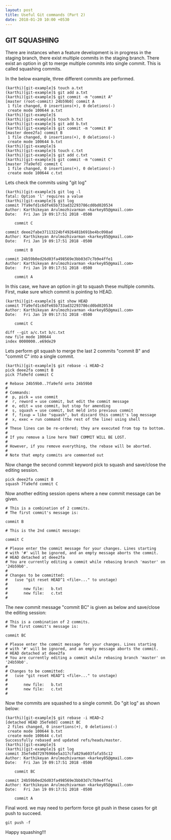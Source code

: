 ```yaml
---
layout: post
title: Useful Git commands (Part 2)
date: 2018-01-20 10:00 +0530
---
```

## GIT SQUASHING
There are instances when a feature development is in progress in the staging branch, there exist multiple commits in the staging branch. There exist an option in git to merge multiple commits into single commit. This is called squashing commits.

In the below example, three different commits are performed.
```
(karthi)[git-example]$ touch a.txt
(karthi)[git-example]$ git add a.txt
(karthi)[git-example]$ git commit -m "commit A"
[master (root-commit) 24b59b0] commit A
 1 file changed, 0 insertions(+), 0 deletions(-)
 create mode 100644 a.txt
(karthi)[git-example]$
(karthi)[git-example]$ touch b.txt
(karthi)[git-example]$ git add b.txt
(karthi)[git-example]$ git commit -m "commit B"
[master deee2fa] commit B
 1 file changed, 0 insertions(+), 0 deletions(-)
 create mode 100644 b.txt
(karthi)[git-example]$
(karthi)[git-example]$ touch c.txt
(karthi)[git-example]$ git add c.txt
(karthi)[git-example]$ git commit -m "commit C"
[master 7fa9efd] commit C
 1 file changed, 0 insertions(+), 0 deletions(-)
 create mode 100644 c.txt
```
Lets check the commits using "git log"

```
(karthi)[git-example]$ git log -l
fatal: Option 'l' requires a value
(karthi)[git-example]$ git log
commit 7fa9efd1c6dfe65b733ad32293786cd0bd020534
Author: Karthikeyan Arulmozhivarman <karkey85@gmail.com>
Date:   Fri Jan 19 09:17:51 2018 -0500

    commit C

commit deee2fabe37113224bf4926481b691be4bc098ad
Author: Karthikeyan Arulmozhivarman <karkey85@gmail.com>
Date:   Fri Jan 19 09:17:51 2018 -0500

    commit B

commit 24b59b0ed26d03fa498569e3bb03d7c7b9e4ffe1
Author: Karthikeyan Arulmozhivarman <karkey85@gmail.com>
Date:   Fri Jan 19 09:17:51 2018 -0500

    commit A
```
In this case, we have an option in git to squash these multiple commits. First, make sure which commit is pointing to HEAD.

```
(karthi)[git-example]$ git show HEAD
commit 7fa9efd1c6dfe65b733ad32293786cd0bd020534
Author: Karthikeyan Arulmozhivarman <karkey85@gmail.com>
Date:   Fri Jan 19 09:17:51 2018 -0500

    commit C

diff --git a/c.txt b/c.txt
new file mode 100644
index 0000000..e69de29
```

Lets perform git squash to merge the last 2 commits "commit B" and "commit C" into a single commit.
```
(karthi)[git-example]$ git rebase -i HEAD~2
pick deee2fa commit B
pick 7fa9efd commit C

# Rebase 24b59b0..7fa9efd onto 24b59b0
#
# Commands:
#  p, pick = use commit
#  r, reword = use commit, but edit the commit message
#  e, edit = use commit, but stop for amending
#  s, squash = use commit, but meld into previous commit
#  f, fixup = like "squash", but discard this commit's log message
#  x, exec = run command (the rest of the line) using shell
#
# These lines can be re-ordered; they are executed from top to bottom.
#
# If you remove a line here THAT COMMIT WILL BE LOST.
#
# However, if you remove everything, the rebase will be aborted.
#
# Note that empty commits are commented out
```

Now change the second commit keyword pick to squash and save/close the editing session.

```
pick deee2fa commit B
squash 7fa9efd commit C
```

Now another editing session opens where a new commit message can be given.

```
# This is a combination of 2 commits.
# The first commit's message is:

commit B

# This is the 2nd commit message:

commit C

# Please enter the commit message for your changes. Lines starting
# with '#' will be ignored, and an empty message aborts the commit.
# HEAD detached at deee2fa
# You are currently editing a commit while rebasing branch 'master' on '24b59b0'.
#
# Changes to be committed:
#   (use "git reset HEAD^1 <file>..." to unstage)
#
#       new file:   b.txt
#       new file:   c.txt
#
```
The new commit message "commit BC" is given as below and save/close the editing session:

```
# This is a combination of 2 commits.
# The first commit's message is:

commit BC

# Please enter the commit message for your changes. Lines starting
# with '#' will be ignored, and an empty message aborts the commit.
# HEAD detached at deee2fa
# You are currently editing a commit while rebasing branch 'master' on '24b59b0'.
#
# Changes to be committed:
#   (use "git reset HEAD^1 <file>..." to unstage)
#
#       new file:   b.txt
#       new file:   c.txt
#
```

Now the commits are squashed to a single commit. Do "git log" as shown below:

```
(karthi)[git-example]$ git rebase -i HEAD~2
[detached HEAD 35efe8d] commit BC
 2 files changed, 0 insertions(+), 0 deletions(-)
 create mode 100644 b.txt
 create mode 100644 c.txt
Successfully rebased and updated refs/heads/master.
(karthi)[git-example]$
(karthi)[git-example]$ git log
commit 35efe8d72976966e5a317cfa829a603fafa55c12
Author: Karthikeyan Arulmozhivarman <karkey85@gmail.com>
Date:   Fri Jan 19 09:17:51 2018 -0500

    commit BC

commit 24b59b0ed26d03fa498569e3bb03d7c7b9e4ffe1
Author: Karthikeyan Arulmozhivarman <karkey85@gmail.com>
Date:   Fri Jan 19 09:17:51 2018 -0500

    commit A
```

Final word. we may need to perform force git push in these cases for git push to succeed. 

```
git push -f
```

Happy squashing!!!
